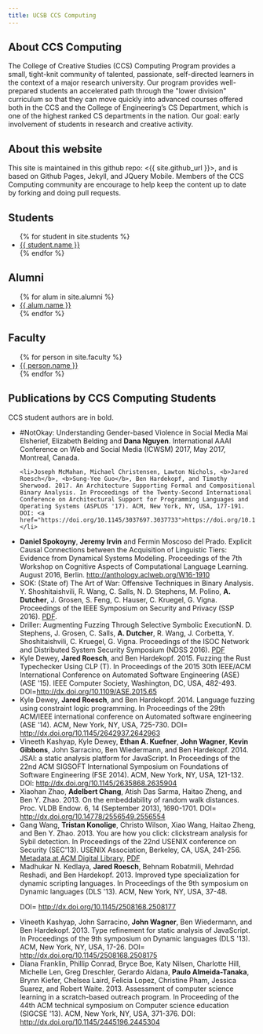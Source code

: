 ```yaml
---
title: UCSB CCS Computing
---
```


<div id="about" data-role="collapsible" data-collapsed="true" markdown="1">
<h2>About CCS Computing</h2>

The College of Creative Studies (CCS) Computing Program provides a small, tight-knit community of talented, passionate, self-directed learners in the context of a major research university. Our program provides well-prepared students an accelerated path through the "lower division" curriculum so that they can move quickly into advanced courses offered both in the CCS and the College of Engineering’s CS Department, which is one of the highest ranked CS departments in the nation. Our goal: early involvement of students in research and creative activity.

</div>

<div id="about" data-role="collapsible" data-collapsed="true" markdown="1">
<h2>About this website</h2>
This site is maintained in this github repo: <{{ site.github_url }}>, and is based on Github Pages, Jekyll, and JQuery Mobile.   Members of the CCS Computing community are encourage to help keep the content up to date by forking and doing pull requests. 
</div>


<div id="students" data-role="collapsible" data-collapsed="false">
  <h2>Students</h2>
  <ul>
   {% for student in site.students %}
     <li {% if student.indent %} class="indent" {% endif %}><a href="{{student.url}}">{{ student.name }}</a></li>
   {% endfor %}
  </ul>
</div>

<div id="alumni" data-role="collapsible" data-collapsed="false">
  <h2>Alumni</h2>
  <ul>
   {% for alum in site.alumni %}
     <li {% if alum.indent %} class="indent" {% endif %}><a href="{{alum.url}}">{{ alum.name }}</a></li>
   {% endfor %}
  </ul>
</div>



<div id="faculty" data-role="collapsible" data-collapsed="false">
  <h2>Faculty</h2>
  <ul>
   {% for person in site.faculty %}
     <li {% if person.indent %} class="indent" {% endif %}><a href="{{person.url}}">{{ person.name }}</a></li>
   {% endfor %}
  </ul>
</div>

<div id="publications" data-role="collapsible" data-collapsed="false">
  <h2>Publications by CCS Computing Students</h2>
  <p>CCS student authors are in bold.</p>
  <ul>
  <li>#NotOkay: Understanding Gender-based Violence in Social Media
  Mai Elsherief, Elizabeth Belding and <b>Dana Nguyen</b>.    International AAAI Conference on Web and Social Media (ICWSM) 2017, May 2017, Montreal, Canada.</li>
  
    <li>Joseph McMahan, Michael Christensen, Lawton Nichols, <b>Jared Roesch</b>, <b>Sung-Yee Guo</b>, Ben Hardekopf, and Timothy Sherwood. 2017. An Architecture Supporting Formal and Compositional Binary Analysis. In Proceedings of the Twenty-Second International Conference on Architectural Support for Programming Languages and Operating Systems (ASPLOS '17). ACM, New York, NY, USA, 177-191. DOI: <a href="https://doi.org/10.1145/3037697.3037733">https://doi.org/10.1145/3037697.3037733</a></li>


<li>
<b>Daniel Spokoyny</b>, <b>Jeremy Irvin</b> and Fermin Moscoso del Prado.
Explicit Causal Connections between the Acquisition of Linguistic Tiers: Evidence from Dynamical Systems Modeling.
Proceedings of the 7th Workshop on Cognitive Aspects of Computational Language Learning.  August 2016, Berlin.
<a href="http://anthology.aclweb.org/W16-1910">
http://anthology.aclweb.org/W16-1910
</a>
</li>

<li>
SOK: (State of) The Art of War: Offensive Techniques in Binary Analysis.  Y. Shoshitaishvili, R. Wang, C. Salls, N. D. Stephens, M. Polino, <b>A. Dutcher</b>, J. Grosen, S. Feng, C. Hauser, C. Kruegel, G. Vigna. Proceedings of the IEEE Symposium on Security and Privacy (SSP 2016). <a href="https://www.cs.ucsb.edu/~vigna/publications/2016_SP_angrSoK.pdf">PDF</a>.
</li>


<li>
Driller: Augmenting Fuzzing Through Selective Symbolic ExecutionN. D. Stephens, J. Grosen, C. Salls, <b>A. Dutcher</b>, R. Wang, J. Corbetta, Y. Shoshitaishvili, C. Kruegel, G. Vigna.  Proceedings of the ISOC Network and Distributed System Security Symposium (NDSS 2016).
<a href="https://www.internetsociety.org/sites/default/files/blogs-media/driller-augmenting-fuzzing-through-selective-symbolic-execution.pdf">PDF</a>
</li>

<li>
Kyle Dewey, <b>Jared Roesch</b>, and Ben Hardekopf. 2015. Fuzzing the Rust Typechecker Using CLP (T). In Proceedings of the 2015 30th IEEE/ACM International Conference on Automated Software Engineering (ASE) (ASE '15). IEEE Computer Society, Washington, DC, USA, 482-493. DOI=<a href="http://dx.doi.org/10.1109/ASE.2015.65">http://dx.doi.org/10.1109/ASE.2015.65</a>
</li>


<li>Kyle Dewey, <b>Jared Roesch</b>, and Ben Hardekopf. 2014. Language fuzzing using constraint logic programming. In Proceedings of the 29th ACM/IEEE international conference on Automated software engineering (ASE '14). ACM, New York, NY, USA, 725-730. DOI=<a href="http://dx.doi.org/10.1145/2642937.2642963">
http://dx.doi.org/10.1145/2642937.2642963</a></li>

<li>
Vineeth Kashyap, Kyle Dewey, <b>Ethan A. Kuefner</b>, <b>John Wagner</b>, <b>Kevin Gibbons</b>, John Sarracino, Ben Wiedermann, and Ben Hardekopf. 2014. JSAI: a static analysis platform for JavaScript. In Proceedings of the 22nd ACM SIGSOFT International Symposium on Foundations of Software Engineering (FSE 2014). ACM, New York, NY, USA, 121-132.
DOI:
<a href="http://dx.doi.org/10.1145/2635868.2635904">
http://dx.doi.org/10.1145/2635868.2635904
</a>

</li>

<li>
Xiaohan Zhao, <b>Adelbert Chang</b>, Atish Das Sarma, Haitao Zheng, and Ben Y. Zhao. 2013. On the embeddability of random walk distances. Proc. VLDB Endow. 6, 14 (September 2013), 1690-1701. DOI=
<a href="http://dx.doi.org/10.14778/2556549.2556554">
http://dx.doi.org/10.14778/2556549.2556554
</a>
</li>


<li>
Gang Wang, <b>Tristan Konolige</b>, Christo Wilson, Xiao Wang, Haitao Zheng, and Ben Y. Zhao. 2013. You are how you click: clickstream analysis for Sybil detection. In Proceedings of the 22nd USENIX conference on Security (SEC'13). USENIX Association, Berkeley, CA, USA, 241-256. <a href="http://dl.acm.org/citation.cfm?id=2534788">Metadata at ACM Digital Library,</a> <a href="https://www.usenix.org/system/files/conference/usenixsecurity13/sec13-paper_wang_0.pdf">PDF</a>
</li>

<li>
Madhukar N. Kedlaya, <b>Jared Roesch</b>, Behnam Robatmili, Mehrdad Reshadi, and Ben Hardekopf. 2013. Improved type specialization for dynamic scripting languages. In Proceedings of the 9th symposium on Dynamic languages (DLS '13). ACM, New York, NY, USA, 37-48.

DOI=
<a href="http://dx.doi.org/10.1145/2508168.2508177">
http://dx.doi.org/10.1145/2508168.2508177
</a>

</li>

<li>
Vineeth Kashyap, John Sarracino, <b>John Wagner</b>, Ben Wiedermann, and Ben Hardekopf. 2013. Type refinement for static analysis of JavaScript. In Proceedings of the 9th symposium on Dynamic languages (DLS '13). ACM, New York, NY, USA, 17-26. DOI=
<a href="http://dx.doi.org/10.1145/2508168.2508175">
http://dx.doi.org/10.1145/2508168.2508175
</a>
</li>

<li>
Diana Franklin, Phillip Conrad, Bryce Boe, Katy Nilsen, Charlotte Hill, Michelle Len, Greg Dreschler, Gerardo Aldana, <b>Paulo Almeida-Tanaka</b>, Brynn Kiefer, Chelsea Laird, Felicia Lopez, Christine Pham, Jessica Suarez, and Robert Waite. 2013. Assessment of computer science learning in a scratch-based outreach program. In Proceeding of the 44th ACM technical symposium on Computer science education (SIGCSE '13). ACM, New York, NY, USA, 371-376.
DOI:
<a href="http://dx.doi.org/10.1145/2445196.2445304">
http://dx.doi.org/10.1145/2445196.2445304
</a>
</li>

  </ul>
</div>


<!--

<div id="topics" data-role="collapsible" data-collapsed="false">
  <h2>Topics</h2>
  <ul>
   {% for topic in site.topics %}
     <li {% if topic.indent %} class="indent" {% endif %}><a href="{{topic.url}}">{{ topic.topic }}</a>&mdash;{{topic.desc}}</li>
   {% endfor %}
  </ul>
</div>


<div id="resources" data-role="collapsible" data-collapsed="false">
  <h2>Resources</h2>
  <ul>
   {% for topic in site.resources %}
     <li {% if topic.indent %} class="indent" {% endif %}><a href="{{topic.url}}">{{ topic.topic }}</a>&mdash;{{topic.desc}}</li>
   {% endfor %}
  </ul>
</div>

-->